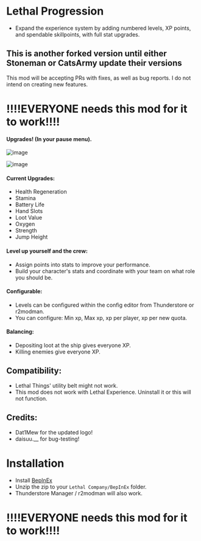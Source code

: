 # Lethal Progression
- Expand the experience system by adding numbered levels, XP points, and spendable skillpoints, with full stat upgrades.

## This is another forked version until either Stoneman or CatsArmy update their versions
This mod will be accepting PRs with fixes, as well as bug reports. I do not intend on creating new features.

# !!!!EVERYONE needs this mod for it to work!!!!

#### Upgrades! (In your pause menu).
![image](https://github.com/stoneman2/LethalProgression/assets/34432122/908c3bd3-4a14-4a0e-b991-17393c9d4e54)

![image](https://github.com/stoneman2/LethalProgression/assets/34432122/476c067c-1c06-4a69-bc15-d9ca9b6a80eb)

#### Current Upgrades:
- Health Regeneration
- Stamina
- Battery Life
- Hand Slots
- Loot Value
- Oxygen
- Strength
- Jump Height

#### Level up yourself and the crew:
- Assign points into stats to improve your performance.
- Build your character's stats and coordinate with your team on what role you should be.

#### Configurable:
- Levels can be configured within the config editor from Thunderstore or r2modman.
- You can configure: Min xp, Max xp, xp per player, xp per new quota.

#### Balancing:
- Depositing loot at the ship gives everyone XP.
- Killing enemies give everyone XP.

## Compatibility:
- Lethal Things' utility belt might not work.
- This mod does not work with Lethal Experience. Uninstall it or this will not function.

## Credits:
- Dat1Mew for the updated logo!
- daisuu.__ for bug-testing!

# Installation
- Install [BepInEx](https://thunderstore.io/c/lethal-company/p/BepInEx/BepInExPack/)
- Unzip the zip to your `Lethal Company/BepInEx` folder.
- Thunderstore Manager / r2modman will also work.

# !!!!EVERYONE needs this mod for it to work!!!!